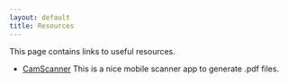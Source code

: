 ```yaml
---
layout: default
title: Resources
---
```


This page contains links to useful resources.

-   [CamScanner](https://www.camscanner.com/) This is a nice mobile scanner app to generate .pdf files.
